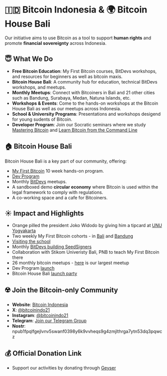 # 🇮🇩 Bitcoin Indonesia & 🌍 Bitcoin House Bali

Our initiative aims to use Bitcoin as a tool to support **human rights** and promote **financial sovereignty** across Indonesia.

## 😇 What We Do
- **Free Bitcoin Education**: My First Bitcoin courses, BitDevs workshops, and resources for beginners as well as bitcoin maxis.
- **Bitcoin House Bali**: A community hub for education, technical BitDevs workshops, and meetups.
- **Monthly Meetups**: Connect with Bitcoiners in Bali and 21 other cities such as Bandung, Surabaya, Medan, Natuna Islands, etc.
- **Workshops & Events**: Come to the hands-on workshops at the Bitcoin House Bali as well as our meetups across Indonesia.
- **School & University Programs**: Presentations and workshops desigend for young sudents of Bitcoin.
- **Developer Program**: Join our Socratic seminars where we study [Mastering Bitcoin](https://github.com/bitcoinindo21/mastering-bitcoin-cohort) and [Learn Bitcoin from the Command Line](https://github.com/Bitshala/LBTCL)

## 🏠 Bitcoin House Bali
Bitcoin House Bali is a key part of our community, offering:
- [My First Bitcoin](https://github.com/MyFirstBitcoin) 10 week hands-on program.
- [Dev Program](https://bitcoinindonesia.xyz/dev)
- Monthly [BitDevs](https://x.com/keypleb/status/1843936938463789538) meetups.
- A sandboxed demo **circular economy** where Bitcoin is used within the legal framework to comply with regulations.
- A co-working space and a cafe for Bitcoiners.

 ## ☀️ Impact and Highlights
- Orange pilled the president Joko Widodo by giving him a tipcard at [UNU Yogyakarta](https://www.cnnindonesia.com/nasional/20240131115224-32-1056622/jokowi-kaget-mahasiswa-unu-yogyakarta-sudah-belajar-bitcoin-dan-ai)
- Two weekly My First Bitcoin cohorts - in [Bali](https://x.com/btchousebali/status/1833878518712975638) and [Bandung](https://x.com/bitcoinindo21/status/1819685831361417574)
- [Visiting the school](https://x.com/bitcoinindo21/status/1834465621729562694)
- Monthly [BitDevs building SeedSigners](https://x.com/keypleb/status/1839920811098157231)
- Collaboration with Stikom Univeristy Bali, PNB to teach My First Bitcoin there
- 26 monthly bitcoin meetups - [here](https://x.com/bitcoinindo21/status/1826463191771054253) is our largest meetup
- Dev Program [launch](https://x.com/bitcoinindo21/status/1827219657654464620)
- Bitcoin House Bali [launch party](https://x.com/BitcoinNewsCom/status/1796956207439122636)

## ☢️ Join the Bitcoin-only Community
- **Website**: [Bitcoin Indonesia](http://www.bitcoinindonesia.xyz)
- **X**: [@bitcoinindo21](https://twitter.com/bitcoinindo21)
- **Instagram**: [@bitcoinindo21](https://www.instagram.com/bitcoinindo21)
- **Telegram**: [Join our Telegram Group](https://t.me/+OIIRyKQmvJY0MWFk)
-  **Nostr**: npub1fpqlfgejlvnv5swanf0398y6k9vvheqs9g4zmjlthrga7ytn53dq3pqwcz

## 💰 Official Donation Link
- Support our activities by donating through [Geyser](https://geyser.fund/project/bitcoinhousebali)

<!--
**bitcoinindo21/bitcoinindo21** is a ✨ _special_ ✨ repository because its `README.md` (this file) appears on your GitHub profile.

Here are some ideas to get you started:

- 🔭 I’m currently working on ...
- 🌱 I’m currently learning ...
- 👯 I’m looking to collaborate on ...
- 🤔 I’m looking for help with ...
- 💬 Ask me about ...
- 📫 How to reach me: ...
- 😄 Pronouns: ...
- ⚡ Fun fact: ...
-->
